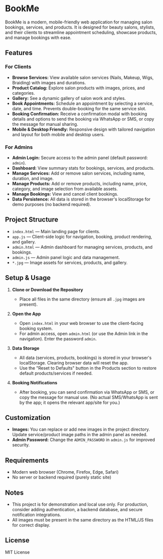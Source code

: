 # BookMe

BookMe is a modern, mobile-friendly web application for managing salon bookings, services, and products. It is designed for beauty salons, stylists, and their clients to streamline appointment scheduling, showcase products, and manage bookings with ease.

## Features

### For Clients
- **Browse Services:** View available salon services (Nails, Makeup, Wigs, Braiding) with images and durations.
- **Product Catalog:** Explore salon products with images, prices, and categories.
- **Gallery:** See a dynamic gallery of salon work and styles.
- **Book Appointments:** Schedule an appointment by selecting a service, date, and time. Prevents double-booking for the same service slot.
- **Booking Confirmation:** Receive a confirmation modal with booking details and options to send the booking via WhatsApp or SMS, or copy the message for manual sharing.
- **Mobile & Desktop Friendly:** Responsive design with tailored navigation and layout for both mobile and desktop users.

### For Admins
- **Admin Login:** Secure access to the admin panel (default password: `admin`).
- **Dashboard:** View summary stats for bookings, services, and products.
- **Manage Services:** Add or remove salon services, including name, duration, and image.
- **Manage Products:** Add or remove products, including name, price, category, and image selection from available assets.
- **Manage Bookings:** View and cancel client bookings.
- **Data Persistence:** All data is stored in the browser's localStorage for demo purposes (no backend required).

## Project Structure

- `index.html` — Main landing page for clients.
- `app.js` — Client-side logic for navigation, booking, product rendering, and gallery.
- `admin.html` — Admin dashboard for managing services, products, and bookings.
- `admin.js` — Admin panel logic and data management.
- `*.jpg` — Image assets for services, products, and gallery.

## Setup & Usage

1. **Clone or Download the Repository**
   - Place all files in the same directory (ensure all `.jpg` images are present).

2. **Open the App**
   - Open `index.html` in your web browser to use the client-facing booking system.
   - For admin access, open `admin.html` (or use the Admin link in the navigation). Enter the password `admin`.

3. **Data Storage**
   - All data (services, products, bookings) is stored in your browser's localStorage. Clearing browser data will reset the app.
   - Use the "Reset to Defaults" button in the Products section to restore default products/services if needed.

4. **Booking Notifications**
   - After booking, you can send confirmation via WhatsApp or SMS, or copy the message for manual use. (No actual SMS/WhatsApp is sent by the app; it opens the relevant app/site for you.)

## Customization
- **Images:** You can replace or add new images in the project directory. Update service/product image paths in the admin panel as needed.
- **Admin Password:** Change the `ADMIN_PASSWORD` in `admin.js` for improved security.

## Requirements
- Modern web browser (Chrome, Firefox, Edge, Safari)
- No server or backend required (purely static site)

## Notes
- This project is for demonstration and local use only. For production, consider adding authentication, a backend database, and secure notification integrations.
- All images must be present in the same directory as the HTML/JS files for correct display.

## License
MIT License